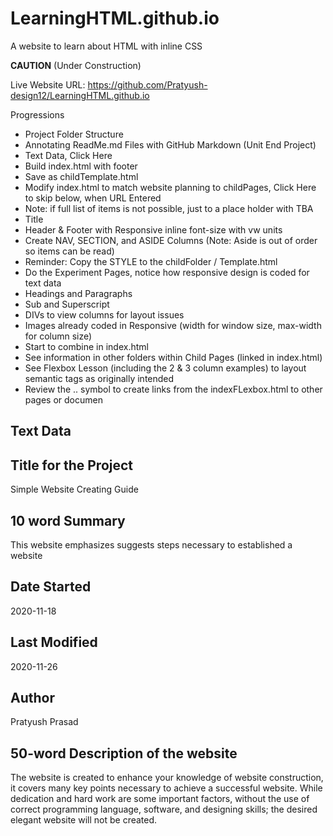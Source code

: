 # LearningHTML.github.io
A website to learn about HTML with inline CSS


**CAUTION** (Under Construction)

Live Website URL: https://github.com/Pratyush-design12/LearningHTML.github.io

Progressions
- Project Folder Structure
- Annotating ReadMe.md Files with GitHub Markdown (Unit End Project)
- Text Data, <a herf="">Click Here</a>
- Build index.html with footer
- Save as childTemplate.html
- Modify index.html to match website planning to childPages, Click Here to skip below, when URL Entered
- Note: if full list of items is not possible, just to a place holder with TBA
- Title
- Header & Footer with Responsive inline font-size with vw units
- Create NAV, SECTION, and ASIDE Columns (Note: Aside is out of order so items can be read)
- Reminder: Copy the STYLE to the childFolder / Template.html
- Do the Experiment Pages, notice how responsive design is coded for text data
- Headings and Paragraphs
- Sub and Superscript
- DIVs to view columns for layout issues
- Images already coded in Responsive (width for window size, max-width for column size)
- Start to combine in index.html
- See information in other folders within Child Pages (linked in index.html)
- See Flexbox Lesson (including the 2 & 3 column examples) to layout semantic tags as originally intended
- Review the .. symbol to create links from the indexFLexbox.html to other pages or documen

## Text Data

## Title for the Project
Simple Website Creating Guide


## 10 word Summary
This website emphasizes suggests steps necessary to established a website



## Date Started
 2020-11-18


## Last Modified
 2020-11-26


## Author
 Pratyush Prasad

## 50-word Description of the website
The website is created to enhance your knowledge of website construction, it covers many key points necessary to achieve a successful website. While dedication and hard work are some important factors, without the use of correct programming language, software, and designing skills; the desired elegant website will not be created.
